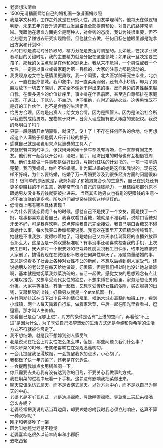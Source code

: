 - 老婆想法清单
- 1500元请插画师给自己的婚礼画一张漫画婚纱照
- 我是学文科的，工作之外就是在研究人性。男朋友学理科的，他每天在做逻辑判断，未来五年的晋升通道职业发展路径全部提前预设，对自己的路非常清晰。我跟他在思维方面完全是两种人，对金钱的态度，我认为钱很重要，但不会刻意为了赚钱去研究实现路径，但他就会去做，任何目标在他眼里都是能拿出方案和计划KPI
- 人的目标是流动的分阶段的，精力分配是要适时调整的。比如说，在我学业或者项目的关键时期，我的主要精力就是分配在这些领域；如果我一旦决定要生孩子，那我的关注点就是在他和家庭身上。我从来不觉得，一个男性或者一个女性，一定是以事业或者家庭为第一目标的，大家的注意力都是流动的。
- 我发现身边女性在感情里更勇敢，我一个闺蜜，北大医学院研究生毕业，北京人，一直在医疗领域。我印象中，她一直柔柔弱弱，还有点小矫情，却为了男朋友放下一切去了深圳，这完全不像她干得出来的事。反而身边的男性越来越自我，在很多男性的价值排序里，事业排在伴侣前面，甚至连自尊都排在家庭前面，不退让、不低头、不主动、也不拒绝，有时还锱铢必较。这类男性既不是好的工作伙伴，也不是合适的生活伴侣。
- 给男方合理，因为是出资人；给女方合情，因为是照管人。因为是法治社会所以我更赞成给男方。宠物属于财产，出资人理应拥有更大限度的支配权。我说的够明白了吗？
- 只要一段感情开始明算账，就没了。没！了！不存在任何回头的余地，你再想起这个人满脑子都是俩人斤斤计较的样子。
- 感觉自己就是老婆用来点优惠券的工具人了
- 我就很有深刻的体会，像我妈妈离婚十多年都没有再婚，但一直都有固定男友。他们有一起合伙开公司，酒吧，餐厅，经济困难的时候也有互相借钱周转。他们出钱做一件事都是做好出资，亏损分红啥的计划书的，一项一项清清楚楚。我问我妈妈，你咋不结婚呢。作为离过婚的她是这样和我说的，现在这样不好吗，为什么要结婚，结婚了万一离婚要涉及到很多经济方面的问题很麻烦！ 很简单的原因就是，我妈妈除了和她男友合伙的生意外，自己在别处还有更多更赚钱的不同生意，她非常有信心自己的赚钱能力，一旦结婚那部分原本跟她男友没关系的钱就要被扯进来。 当然其实她男友也有别的更賺钱的生意～说不准谁赚的更多呢。所以他们都觉保持现状这样挺好的。
- 低情商上哪有哪些具体表现？
- 人为什么要谈恋爱呢？有的时候，感觉自己不是找了一个女友，而是找了一个妈，啥事都喜欢管着自己。我喜欢嚼口香糖，她就是不准我嚼，说嚼口香糖对牙齿不好，可是我喜欢啊，这点弊端我自己完全接受，我自己嚼口香糖又不碍着她什么事，每次我买口香糖都要说我。我喜欢在家里开天猫精灵听纯音乐，她就是不准我放，觉得吵着她了，可是她自己又每天李佳琦薇娅的直播外放声音那么大，这是否是一种双重标准呢？有事没事还老喜欢检查我的手机，上次我生日时，我大学时一个很要好的已婚异性朋友祝我生日快乐，结果她直接把人家删了，搞得我现在在微信都不敢跟任何异性聊天了。跟她商量结婚的事，又总是说看多了社会上各种对女性不公的新闻，不想以后嫁到别人家受气。还说她朋友的老公现在每天给她做饭，好羡慕，但是我们相处时也没让她总做饭啊，基本就是她切菜我炒菜洗碗的，有活一起做。感觉女友的思想观念有点让人难以接受，又想享受现代女性的独立，不想束缚在家庭里，家务活想让男的分担，大家平等相处，有活一起做，又想享受传统女性的依附，买衣服男的出钱，交房租男的出钱，好像男友就是一个atm机器一样。
- 在共同期待活在当下过小日子的情侣眼里，拒绝大城市高薪的加班工作，搬到小城镇，两个人每天骑着自行车，做着家常菜，午后一起在阳光里看看书、逗逗猫，那才叫人生价值。
- 先看自己是否“足够上进”，对方的条件是否有“上进的空间”。再看他“不上进”是因为什么，为了享受自己渴望热爱的生活方式还是单纯和你希望的生活方式不符就被你否定了。
- 我不想结婚，就是我不想嫁到别人家受气
- 老是说现在社会上对女性怎么怎么样，但是，那些问题关我们什么事？
- 每次炒菜的时候，老婆老喜欢在在旁边逼逼叨叨。
- 一会儿提醒我记得放烟，一会提醒我多加点水，小心胡了。
- 我都做了快一年的菜了，还老是在旁边说。
- 一会提醒我加点水用锅盖闷一下。
- 你只需要去关心我有没有达到你的目的，不要关心我做事的方式。
- 我在焖菜的过程中玩看一下手机。这并没有影响我把菜做出来。
- 聊天应该采访式聊天，而不是表演式聊天。以对方为中心，而不是以自己为聊天的中心。
- 老婆老是不听我的话，老是洗澡很晚，导致睡得很晚，导致第二天起来很晚，怎么办呢？
- 老婆经常把我说的话当耳边风，却要求她吩咐我时我必须立刻响应，这算不算一种双标呢？
- 刚才和老婆吵了一架
- 因为叫她睡觉老是不睡觉
- 老婆喜欢吃很久以前羊肉串和小郡肝
- 去吃西餐